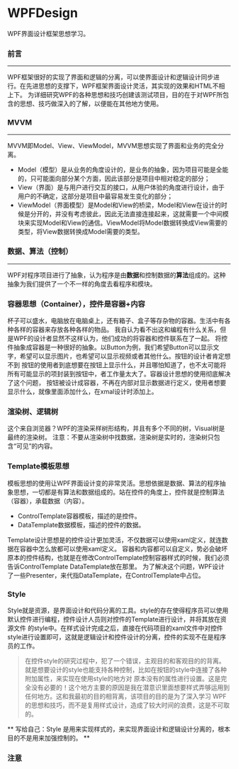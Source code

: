 # WPFDesign
WPF界面设计框架思想学习。

### 前言
---
WPF框架很好的实现了界面和逻辑的分离，可以使界面设计和逻辑设计同步进行。在先进思想的支撑下，WPF框架界面设计灵活，其实现的效果和HTML不相上下。
为详细研究WPF的各种思想和技巧创建该测试项目，目的在于对WPF所包含的思想、技巧做深入的了解，以便能在其他地方使用。

### MVVM
---
MVVM即Model、View、ViewModel，MVVM思想实现了界面和业务的完全分离。
+ Model（模型）是从业务的角度设计的，是业务的抽象，因为项目可能是全能的，只可能面向部分某个方面，因此该部分是项目中相对稳定的部分；
+ View（界面）是与用户进行交互的接口，从用户体验的角度进行设计，由于用户的不确定，这部分是项目中最容易发生变化的部分；
+ ViewModel（界面模型）是Model和View的桥梁，Model和View在设计的时候是分开的，并没有考虑彼此，因此无法直接连接起来，这就需要一个中间模块来实现Model和View的通信。ViewModel将Model数据转换成View需要的类型，将View数据转换成Model需要的类型。

### 数据、算法（控制）
---
WPF对程序项目进行了抽象，认为程序是由**数据**和控制数据的**算法**组成的。这种抽象为我们提供了一个不一样的角度去看程序和模块。

### 容器思想（Container），控件是容器+内容
杯子可以盛水，电脑放在电脑桌上，还有箱子、盒子等存杂物的容器。生活中有各种各样的容器来存放各种各样的物品。
我自认为看不出这和编程有什么关系，但是WPF的设计者显然不这样认为，他们成功的将容器和控件联系在了一起。
将控件抽象成容器是一种很好的抽象。以Button为例，我们希望Button可以显示文字，希望可以显示图片，也希望可以显示视频或者其他什么。按钮的设计者肯定想不到
按钮的使用者到底想要在按钮上显示什么，并且哪怕知道了，也不太可能将所有可能显示的项封装到按钮中，者工作量太大了。容器设计思想的使用彻底解决了这个问题，
按钮被设计成容器，不再在内部对显示数据进行定义，使用者想要显示什么，就像里面添加什么，在xmal设计时添加上。

### 渲染树、逻辑树
这个来自浏览器？WPF的渲染采样树形结构，并且有多个不同的树，Visual树是最终的渲染树。
注意：不要从渲染树中找数据，渲染树是实时的，渲染树只包含“可见”的内容。

### Template模板思想
模板思想的使用让WPF界面设计变的非常灵活。思想依据是数据、算法的程序抽象思想，一切都是有算法和数据组成的。站在控件的角度上，控件就是控制算法（容器），承载数据（内容）。
+ ControlTemplate容器模板，描述的是控件。
+ DataTemplate数据模板，描述的控件的数据。

Template设计思想是的控件设计更加灵活，不仅数据可以使用xaml定义，就连数据在容器中怎么放都可以使用xaml定义。
容器和内容都可以自定义，势必会破坏原本的控件结构，也就是在修改ControlTemplate控制容器样式的时候，我们必须告诉ControlTemplate DataTemplate放在那里。
为了解决这个问题，WPF设计了一些Presenter，来代指DataTemplate，在ControlTemplate中占位。

### Style
Style就是资源，是界面设计和代码分离的工具。style的存在使得程序员可以使用默认控件进行编程，控件设计人员则对控件的Template进行设计，并将其放在资源文件
的style中。在样式设计完成之后，直接在代码项目的xaml文件中对控件style进行设置即可，这就是逻辑设计和控件设计的分离，控件的实现不在是程序员的工作。
>在控件style的研究过程中，犯了一个错误，主观目的和客观目的的背离。就是想要设计的style也能支持各种控制，比如在按钮的style中连接了各种附加属性，来实现在使用style的地方对
原本没有的属性进行设置。这是完全没有必要的！这个地方主要的原因是我在潜意识里面想要样式弄够运用到任何地方。这和我最初的目的相背离，该项目的目的是为了深入学习
WPF的思想和技巧，而不是复用样式设计，造成了较大时间的浪费，这是不可取的。

** 写给自己：Style 是用来实现样式的，来实现界面设计和逻辑设计分离的，根本目的不是用来加强控制的。 **

### 注意
